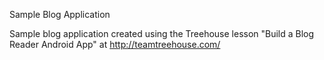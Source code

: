 Sample Blog Application

Sample blog application created using the Treehouse lesson "Build a Blog Reader Android App" at http://teamtreehouse.com/